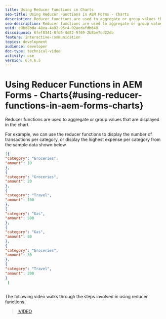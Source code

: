 ```yaml
---
title: Using Reducer Functions in Charts
seo-title: Using Reducer Functions in AEM Forms - Charts
description: Reducer functions are used to aggregate or group values that are displayed in the chart.The following video walks through the steps involved in using reducer functions.
seo-description: Reducer functions are used to aggregate or group values that are displayed in the chart.The following video walks through the steps involved in using reducer functions.
uuid: e9bd8bda-48ea-4a02-95c4-02aedafdb640
discoiquuid: 6fef8341-8fd5-4d82-9f69-2b8be7cd22db
feature: interactive-communication
topics: development
audience: developer
doc-type: technical-video
activity: use
version: 6.4,6.5
---
```


# Using Reducer Functions in AEM Forms - Charts{#using-reducer-functions-in-aem-forms-charts}

Reducer functions are used to aggregate or group values that are displayed in the chart.


 For example, we can use the reducer functions to display the number of transactions per category, or display the highest expense per category from the sample data shown below

``` json {.line-numbers}
[{
"category": "Groceries",
"amount": 10
},
{
"category": "Groceries",
"amount": 20
},
{
"category": "Travel",
"amount": 100
},
{
"category": "Gas",
"amount": 500
},
{
"category": "Gas",
"amount": 80
},
{
"category": "Groceries",
"amount": 30
},
{
"category": "Travel",
"amount": 200
}
 ]
 

 ```

The following video walks through the steps involved in using reducer functions.

>[!VIDEO](https://video.tv.adobe.com/v/21368/?quality=9&learn=on)

